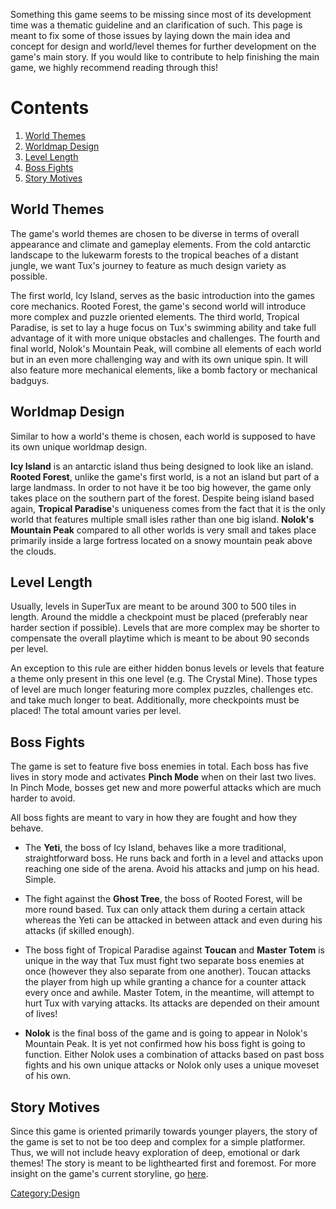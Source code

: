 Something this game seems to be missing since most of its development time was a thematic guideline and an clarification
of such. This page is meant to fix some of those issues by laying down the main idea and concept for design and world/level
themes for further development on the game's main story. If you would like to contribute to help finishing the main game,
we highly recommend reading through this!

# Contents
  1. [World Themes](https://github.com/SuperTux/supertux/wiki/Theme#world-themes)
  2. [Worldmap Design](https://github.com/SuperTux/supertux/wiki/Theme#worldmap-design)
  3. [Level Length](https://github.com/SuperTux/supertux/wiki/Theme#level-length)
  4. [Boss Fights](https://github.com/SuperTux/supertux/wiki/Theme#boss-fights)
  5. [Story Motives](https://github.com/SuperTux/supertux/wiki/Theme#story-motives)

World Themes
------------

The game's world themes are chosen to be diverse in terms of overall appearance and climate and gameplay elements.
From the cold antarctic landscape to the lukewarm forests to the tropical beaches of a distant jungle, we want Tux's
journey to feature as much design variety as possible.

The first world, Icy Island, serves as the basic introduction into the games core mechanics. Rooted Forest, the game's
second world will introduce more complex and puzzle oriented elements. The third world, Tropical Paradise, is set to
lay a huge focus on Tux's swimming ability and take full advantage of it with more unique obstacles and challenges. The
fourth and final world, Nolok's Mountain Peak, will combine all elements of each world but in an even more challenging
way and with its own unique spin. It will also feature more mechanical elements, like a bomb factory or mechanical
badguys.

Worldmap Design
---------------

Similar to how a world's theme is chosen, each world is supposed to have its own unique worldmap design.

**Icy Island** is an antarctic island thus being designed to look like an island. **Rooted Forest**, unlike the game's
first world, is a not an island but part of a large landmass. In order to not have it be too big however, the game only
takes place on the southern part of the forest. Despite being island based again, **Tropical Paradise**'s uniqueness
comes from the fact that it is the only world that features multiple small isles rather than one big island.
**Nolok's Mountain Peak** compared to all other worlds is very small and takes place primarily inside a large fortress
located on a snowy mountain peak above the clouds.

Level Length
------------

Usually, levels in SuperTux are meant to be around 300 to 500 tiles in length. Around the middle a checkpoint must be
placed (preferably near harder section if possible). Levels that are more complex may be shorter to compensate the overall
playtime which is meant to be about 90 seconds per level.

An exception to this rule are either hidden bonus levels or levels that feature a theme only present in this one level
(e.g. The Crystal Mine). Those types of level are much longer featuring more complex puzzles, challenges etc. and take
much longer to beat. Additionally, more checkpoints must be placed! The total amount varies per level.

Boss Fights
-----------

The game is set to feature five boss enemies in total. Each boss has five lives in story mode and activates **Pinch Mode**
when on their last two lives. In Pinch Mode, bosses get new and more powerful attacks which are much harder to avoid.

All boss fights are meant to vary in how they are fought and how they behave.

- The **Yeti**, the boss of Icy Island, behaves like a more traditional, straightforward boss. He runs back and forth in a
  level and attacks upon reaching one side of the arena. Avoid his attacks and jump on his head. Simple.

- The fight against the **Ghost Tree**, the boss of Rooted Forest, will be more round based. Tux can only attack them during a
  certain attack whereas the Yeti can be attacked in between attack and even during his attacks (if skilled enough).

- The boss fight of Tropical Paradise against **Toucan** and **Master Totem** is unique in the way that Tux must fight two
  separate boss enemies at once (however they also separate from one another). Toucan attacks the player from high up while
  granting a chance for a counter attack every once and awhile. Master Totem, in the meantime, will attempt to hurt Tux with
  varying attacks. Its attacks are depended on their amount of lives!

- **Nolok** is the final boss of the game and is going to appear in Nolok's Mountain Peak. It is yet not confirmed how his boss
  fight is going to function. Either Nolok uses a combination of attacks based on past boss fights and his own unique attacks
  or Nolok only uses a unique moveset of his own.

Story Motives
-------------

Since this game is oriented primarily towards younger players, the story of the game is set to not be too deep and complex for a
simple platformer. Thus, we will not include heavy exploration of deep, emotional or dark themes! The story is meant to be lighthearted
first and foremost. For more insight on the game's current storyline, go [here](https://github.com/SuperTux/supertux/wiki/Story).

<Category:Design>
